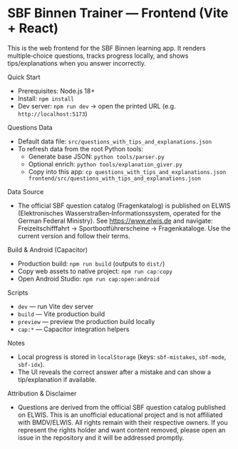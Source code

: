 SBF Binnen Trainer — Frontend (Vite + React)
===========================================

This is the web frontend for the SBF Binnen learning app. It renders multiple‑choice questions, tracks progress locally, and shows tips/explanations when you answer incorrectly.

Quick Start
- Prerequisites: Node.js 18+
- Install: `npm install`
- Dev server: `npm run dev` → open the printed URL (e.g. `http://localhost:5173`)

Questions Data
- Default data file: `src/questions_with_tips_and_explanations.json`
- To refresh data from the root Python tools:
  - Generate base JSON: `python tools/parser.py`
  - Optional enrich: `python tools/explanation_giver.py`
  - Copy into this app: `cp questions_with_tips_and_explanations.json frontend/src/questions_with_tips_and_explanations.json`

Data Source
- The official SBF question catalog (Fragenkatalog) is published on ELWIS (Elektronisches Wasserstraßen‑Informationssystem, operated for the German Federal Ministry). See https://www.elwis.de and navigate: Freizeitschifffahrt → Sportbootführerscheine → Fragenkataloge. Use the current version and follow their terms.

Build & Android (Capacitor)
- Production build: `npm run build` (outputs to `dist/`)
- Copy web assets to native project: `npm run cap:copy`
- Open Android Studio: `npm run cap:open:android`

Scripts
- `dev` — run Vite dev server
- `build` — Vite production build
- `preview` — preview the production build locally
- `cap:*` — Capacitor integration helpers

Notes
- Local progress is stored in `localStorage` (keys: `sbf-mistakes`, `sbf-mode`, `sbf-idx`).
- The UI reveals the correct answer after a mistake and can show a tip/explanation if available.

Attribution & Disclaimer
- Questions are derived from the official SBF question catalog published on ELWIS. This is an unofficial educational project and is not affiliated with BMDV/ELWIS. All rights remain with their respective owners. If you represent the rights holder and want content removed, please open an issue in the repository and it will be addressed promptly.
